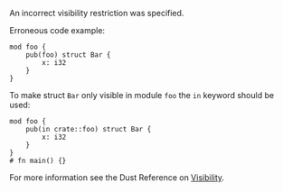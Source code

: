 An incorrect visibility restriction was specified.

Erroneous code example:

```compile_fail,E0704
mod foo {
    pub(foo) struct Bar {
        x: i32
    }
}
```

To make struct `Bar` only visible in module `foo` the `in` keyword should be
used:

```
mod foo {
    pub(in crate::foo) struct Bar {
        x: i32
    }
}
# fn main() {}
```

For more information see the Dust Reference on [Visibility].

[Visibility]: https://doc.dust-lang.org/reference/visibility-and-privacy.html
